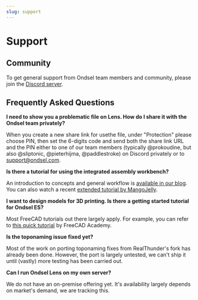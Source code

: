 ```yaml
---
slug: support
---
```


# Support

## Community

To get general support from Ondsel team members and community, please join
the [Discord server](https://discord.gg/7jmzezyyfP).

## Frequently Asked Questions

**I need to show you a problematic file on Lens. How do I share it with the Ondsel team privately?**

When you create a new share link for usethe file, under "Protection" please choose PIN, then set the 6-digits code and send both the share link URL and the PIN either to one of our team members (typically @prokoudine, but also @sliptonic, @pieterhijma, @paddlestroke) on Discord privately or to [support@ondsel.com](mailto:support@ondsel.com).

**Is there a tutorial for using the integrated assembly workbench?**

An introduction to concepts and general workflow is [available in our blog](https://ondsel.com/blog/assembly-wb-prerelease/). You can also watch a recent [extended tutorial by MangoJelly](https://www.youtube.com/watch?v=MZYiDnftsns).

**I want to design models for 3D printing. Is there a getting started tutorial for Ondsel ES?**

Most FreeCAD tutorials out there largely apply. For example, you can refer to [this quick tutorial](https://www.youtube.com/watch?v=d_o6IzcLHvk) by FreeCAD Academy.

**Is the toponaming issue fixed yet?**

Most of the work on porting toponaming fixes from RealThunder's fork has already been done. However, the port is largely untested, we can't ship it until (vastly) more testing has been carried out.

**Can I run Ondsel Lens on my own server?**

We do not have an on-premise offering yet. It's availability largely depends on market's demand, we are tracking this.
